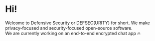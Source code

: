 # Hi!
Welcome to Defensive Security or DEFSEC(URITY) for short. We make privacy-focused and security-focused open-source software.
<br>
We are currently working on an end-to-end encrypted chat app 🔥
